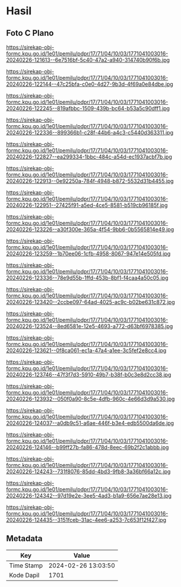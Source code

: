 # Hasil

## Foto C Plano

https://sirekap-obj-formc.kpu.go.id/1e01/pemilu/pdpr/17/71/04/10/03/1771041003016-20240226-121613--6e7516bf-5c40-47a2-a940-314740b90f6b.jpg

https://sirekap-obj-formc.kpu.go.id/1e01/pemilu/pdpr/17/71/04/10/03/1771041003016-20240226-122144--47c25bfa-c0e0-4d27-9b3d-4f69a0e84dbe.jpg

https://sirekap-obj-formc.kpu.go.id/1e01/pemilu/pdpr/17/71/04/10/03/1771041003016-20240226-122245--819afbbc-1509-439b-bc64-b53a5c90dff1.jpg

https://sirekap-obj-formc.kpu.go.id/1e01/pemilu/pdpr/17/71/04/10/03/1771041003016-20240226-122336--899366b1-c28f-44b6-a4c3-c5440d363311.jpg

https://sirekap-obj-formc.kpu.go.id/1e01/pemilu/pdpr/17/71/04/10/03/1771041003016-20240226-122827--ea299334-1bbc-484c-a54d-ec1937acbf7b.jpg

https://sirekap-obj-formc.kpu.go.id/1e01/pemilu/pdpr/17/71/04/10/03/1771041003016-20240226-122913--0e92250a-784f-4948-b872-5532d31b4455.jpg

https://sirekap-obj-formc.kpu.go.id/1e01/pemilu/pdpr/17/71/04/10/03/1771041003016-20240226-122951--27425f91-a5ed-4ce5-8581-b519cb96185f.jpg

https://sirekap-obj-formc.kpu.go.id/1e01/pemilu/pdpr/17/71/04/10/03/1771041003016-20240226-123226--a30f300e-365a-4f54-9bb6-0b5565814e49.jpg

https://sirekap-obj-formc.kpu.go.id/1e01/pemilu/pdpr/17/71/04/10/03/1771041003016-20240226-123259--1b70ee06-1cfb-4958-8067-947e14e505fd.jpg

https://sirekap-obj-formc.kpu.go.id/1e01/pemilu/pdpr/17/71/04/10/03/1771041003016-20240226-123336--78e9d55b-1ffd-453b-8bf1-f4caa4a50c05.jpg

https://sirekap-obj-formc.kpu.go.id/1e01/pemilu/pdpr/17/71/04/10/03/1771041003016-20240226-123420--2ccbe097-64ad-4025-ac9c-b02be631c872.jpg

https://sirekap-obj-formc.kpu.go.id/1e01/pemilu/pdpr/17/71/04/10/03/1771041003016-20240226-123524--8ed6581e-12e5-4693-a772-d63bf6978385.jpg

https://sirekap-obj-formc.kpu.go.id/1e01/pemilu/pdpr/17/71/04/10/03/1771041003016-20240226-123621--0f8ca061-ec1a-47a4-a1ee-3c5fef2e8cc4.jpg

https://sirekap-obj-formc.kpu.go.id/1e01/pemilu/pdpr/17/71/04/10/03/1771041003016-20240226-123746--47f3f7d3-5910-49b7-b38f-b0c3e8d2cc38.jpg

https://sirekap-obj-formc.kpu.go.id/1e01/pemilu/pdpr/17/71/04/10/03/1771041003016-20240226-123932--050f0a90-8c5e-4dfb-960c-4e66d3d9a530.jpg

https://sirekap-obj-formc.kpu.go.id/1e01/pemilu/pdpr/17/71/04/10/03/1771041003016-20240226-124037--a0db9c51-a6ae-446f-b3e4-edb5500da6de.jpg

https://sirekap-obj-formc.kpu.go.id/1e01/pemilu/pdpr/17/71/04/10/03/1771041003016-20240226-124146--b99ff27b-fa86-478d-8eec-69b2f2c1abbb.jpg

https://sirekap-obj-formc.kpu.go.id/1e01/pemilu/pdpr/17/71/04/10/03/1771041003016-20240226-124243--731f8076-85dd-4bd3-9fb8-3a36bf66a12c.jpg

https://sirekap-obj-formc.kpu.go.id/1e01/pemilu/pdpr/17/71/04/10/03/1771041003016-20240226-124342--97d19e2e-3ee5-4ad3-b1a9-656e7ae28e13.jpg

https://sirekap-obj-formc.kpu.go.id/1e01/pemilu/pdpr/17/71/04/10/03/1771041003016-20240226-124435--3151fceb-31ac-4ee6-a253-7c653f12f427.jpg


## Metadata

| Key        | Value               |
| ---------- | ------------------- |
| Time Stamp | 2024-02-26 13:03:50 |
| Kode Dapil | 1701                |




